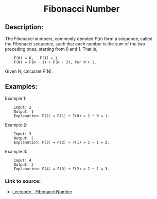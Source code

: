 <h1 align="center">Fibonacci Number</h1>

## Description:
The Fibonacci numbers, commonly denoted F(n) form a sequence, called the Fibonacci sequence, such that each number is the sum of the two preceding ones, starting from 0 and 1. That is,

```
	F(0) = 0,   F(1) = 1
	F(N) = F(N - 1) + F(N - 2), for N > 1.
```

Given N, calculate F(N).

## Examples:

Example 1:

```
	Input: 2
	Output: 1
	Explanation: F(2) = F(1) + F(0) = 1 + 0 = 1.
```

Example 2:

```
	Input: 3
	Output: 2
	Explanation: F(3) = F(2) + F(1) = 1 + 1 = 2.
```

Example 3:

```
	Input: 4
	Output: 3
	Explanation: F(4) = F(3) + F(2) = 2 + 1 = 3.
```


### Link to source: 
- <a href="https://leetcode.com/problems/fibonacci-number/">Leetcode - Fibonacci Number</a>
